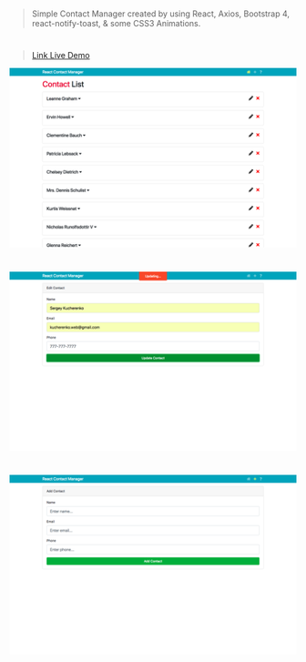 #
> Simple Contact Manager created by using React, Axios, Bootstrap 4, react-notify-toast, & some CSS3 Animations.
#
> [Link Live Demo](https://cherenkor.github.io/react-contact-manager/)

![alt text](https://raw.githubusercontent.com/cherenkor/react-contact-manager/master/preview.png)
#
![alt text](https://raw.githubusercontent.com/cherenkor/react-contact-manager/master/preview-add.png)
#
![alt text](https://raw.githubusercontent.com/cherenkor/react-contact-manager/master/preview-edit.png)